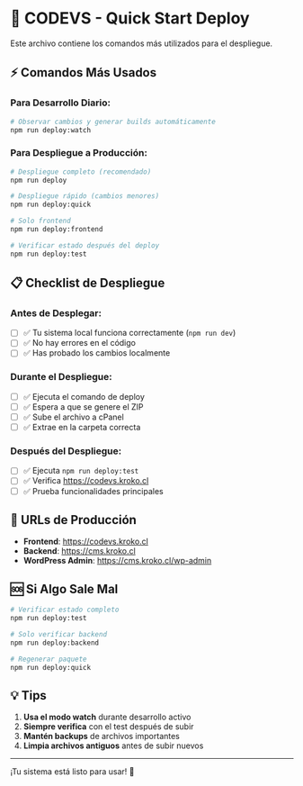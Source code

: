 # 🚀 CODEVS - Quick Start Deploy

Este archivo contiene los comandos más utilizados para el despliegue.

## ⚡ Comandos Más Usados

### Para Desarrollo Diario:
```bash
# Observar cambios y generar builds automáticamente
npm run deploy:watch
```

### Para Despliegue a Producción:
```bash
# Despliegue completo (recomendado)
npm run deploy

# Despliegue rápido (cambios menores)
npm run deploy:quick

# Solo frontend
npm run deploy:frontend

# Verificar estado después del deploy
npm run deploy:test
```

## 📋 Checklist de Despliegue

### Antes de Desplegar:
- [ ] ✅ Tu sistema local funciona correctamente (`npm run dev`)
- [ ] ✅ No hay errores en el código
- [ ] ✅ Has probado los cambios localmente

### Durante el Despliegue:
- [ ] ✅ Ejecuta el comando de deploy
- [ ] ✅ Espera a que se genere el ZIP
- [ ] ✅ Sube el archivo a cPanel
- [ ] ✅ Extrae en la carpeta correcta

### Después del Despliegue:
- [ ] ✅ Ejecuta `npm run deploy:test`
- [ ] ✅ Verifica https://codevs.kroko.cl
- [ ] ✅ Prueba funcionalidades principales

## 🎯 URLs de Producción

- **Frontend**: https://codevs.kroko.cl
- **Backend**: https://cms.kroko.cl  
- **WordPress Admin**: https://cms.kroko.cl/wp-admin

## 🆘 Si Algo Sale Mal

```bash
# Verificar estado completo
npm run deploy:test

# Solo verificar backend
npm run deploy:backend

# Regenerar paquete
npm run deploy:quick
```

## 💡 Tips

1. **Usa el modo watch** durante desarrollo activo
2. **Siempre verifica** con el test después de subir
3. **Mantén backups** de archivos importantes
4. **Limpia archivos antiguos** antes de subir nuevos

---

¡Tu sistema está listo para usar! 🎉
